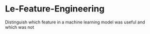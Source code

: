 # Le-Feature-Engineering
Distinguish which feature in a machine learning model was useful and which was not
